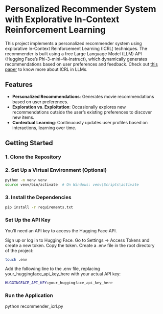 # Personalized Recommender System with Explorative In-Context Reinforcement Learning

This project implements a personalized recommender system using explorative In-Context Reinforcement Learning (ICRL) techniques. The recommender is built using a free Large Language Model (LLM) API (Hugging Face’s 
Phi-3-mini-4k-instruct), which dynamically generates recommendations based on user preferences and feedback. Check out [this paper](https://arxiv.org/pdf/2410.05362) to know more about ICRL in LLMs.

## Features
- **Personalized Recommendations**: Generates movie recommendations based on user preferences.
- **Exploration vs. Exploitation**: Occasionally explores new recommendations outside the user’s existing preferences to discover new items.
- **Contextual Learning**: Continuously updates user profiles based on interactions, learning over time.

## Getting Started

### 1. Clone the Repository
### 2. Set Up a Virtual Environment (Optional)

```bash
python -m venv venv
source venv/bin/activate  # On Windows: venv\Scripts\activate
```
### 3. Install the Dependencies

```bash
pip install -r requirements.txt
```
### Set Up the API Key
You’ll need an API key to access the Hugging Face API.

Sign up or log in to Hugging Face. Go to Settings -> Access Tokens and create a new token. Copy the token.
Create a .env file in the root directory of the project:

```bash
touch .env
```
Add the following line to the .env file, replacing your_huggingface_api_key_here with your actual API key:

```bash
HUGGINGFACE_API_KEY=your_huggingface_api_key_here
```
### Run the Application
python recommender_icrl.py

